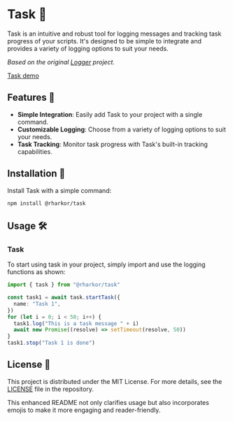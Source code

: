 # Task 📝

Task is an intuitive and robust tool for logging messages and tracking task progress of your scripts. It's designed to be simple to integrate and provides a variety of logging options to suit your needs.

_Based on the original [Logger](https://github.com/rharkor/logger) project._

[Task demo](https://github.com/user-attachments/assets/f6cbb055-6352-457d-8ffd-58485bca4918)



## Features 🌟

- **Simple Integration**: Easily add Task to your project with a single command.
- **Customizable Logging**: Choose from a variety of logging options to suit your needs.
- **Task Tracking**: Monitor task progress with Task's built-in tracking capabilities.

## Installation 🔧

Install Task with a simple command:

```bash
npm install @rharkor/task
```

## Usage 🛠️

### Task

To start using task in your project, simply import and use the logging functions as shown:

```typescript
import { task } from "@rharkor/task"

const task1 = await task.startTask({
  name: "Task 1",
})
for (let i = 0; i < 50; i++) {
  task1.log("This is a task message " + i)
  await new Promise((resolve) => setTimeout(resolve, 50))
}
task1.stop("Task 1 is done")
```

## License 📄

This project is distributed under the MIT License. For more details, see the [LICENSE](LICENSE) file in the repository.

This enhanced README not only clarifies usage but also incorporates emojis to make it more engaging and reader-friendly.
